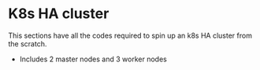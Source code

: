 # K8s HA cluster
This sections have all the codes required to spin up an k8s HA cluster from the scratch.
- Includes 2 master nodes and 3 worker nodes 
